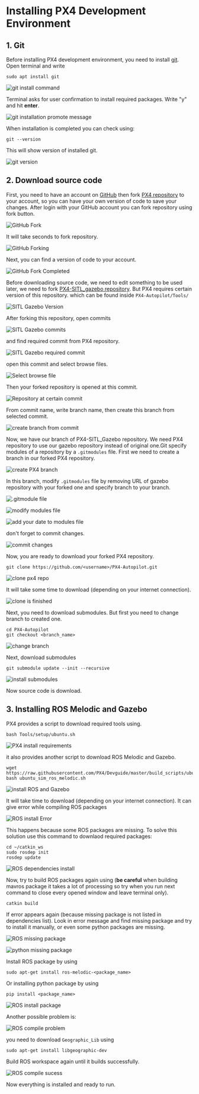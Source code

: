 # Installing PX4 Development Environment

## 1. Git
Before installing PX4 development environment, you need to install [git](https://git-scm.com/). Open terminal and write

    sudo apt install git

![git install command](../Images/PX4/Install/install_git_command.png)


Terminal asks for user confirmation to install required packages. Write "y" and hit **enter**.

![git installation promote message](../Images/PX4/Install/install_git_promot.png)

When installation is completed you can check using:

    git --version

This will show version of installed git.

![git version](../Images/PX4/Install/git_check_version.png)

## 2. Download source code

First, you need to have an account on [GitHub](https://github.com/) then fork [PX4 repository](https://github.com/PX4/PX4-Autopilot) to your account, so you can have your own version of code to save your changes. After login with your GitHub account you can fork repository using fork button.

![GitHub Fork](../Images/PX4/Install/github_fork_button.png)

It will take seconds to fork repository.

![GitHub Forking](../Images/PX4/Install/github_forking.png)

Next, you can find a version of code to your account.

![GitHub Fork Completed](../Images/PX4/Install/github_fork_finished.png)

Before downloading source code, we need to edit something to be used later, we need to fork [PX4-SITL_gazebo repository](https://github.com/PX4/PX4-SITL_gazebo). But PX4 requires certain version of this repository. which can be found inside `PX4-Autopilot/Tools/` 

![SITL Gazebo Version](../Images/PX4/Install/sitl_gazebo_submodule_version.png)

After forking this repository, open commits

![SITL Gazebo commits](../Images/PX4/Install/open_sitl_gazebo_commits.png)

and find required commit from PX4 repository.

![SITL Gazebo required commit](../Images/PX4/Install/find_required_px4_commit.png)

open this commit and select browse files.

![Select browse file](../Images/PX4/Install/select_browse_file.png)

Then your forked repository is opened at this commit.

![Repository at certain commit](../Images/PX4/Install/repo_at_certain_commit.png)

From commit name, write branch name, then create this branch from selected commit.

![create branch from commit](../Images/PX4/Install/create_branch_from_commit.png)

Now, we have our branch of PX4-SITL_Gazebo repository. We need PX4 repository to use our gazebo repository instead of original one.Git specify modules of a repository by a `.gitmodules` file. First we need to create a branch in our forked PX4 repository.

![create PX4 branch](../Images/PX4/Install/px4_create_branch.png)

In this branch, modify `.gitmodules` file by removing URL of gazebo repository with your forked one and specify branch to your branch.

![.gitmodule file](../Images/PX4/Install/gitmodules_file.png)

![modify modules file](../Images/PX4/Install/edit_submodules_file.png)

![add your date to modules file](../Images/PX4/Install/edit_submodules_with_your_data.png)

don't forget to commit changes.

![commit changes](../Images/PX4/Install/commit_submodule_changes.png)

Now, you are ready to download your forked PX4 repository.

    git clone https://github.com/<username>/PX4-Autopilot.git

![clone px4 repo](../Images/PX4/Install/git_clone_px4.png)

It will take some time to download (depending on your internet connection).

![clone is finished](../Images/PX4/Install/git_clone_finish.png)

Next, you need to download submodules. But first you need to change branch to created one.

    cd PX4-Autopilot
    git checkout <branch_name>

![change branch](../Images/PX4/Install/px4_change_branch.png)

Next, download submodules

    git submodule update --init --recursive

![install submodules](../Images/PX4/Install/download_submodules.png)

Now source code is download.

## 3. Installing ROS Melodic and Gazebo
PX4 provides a script to download required tools using.

    bash Tools/setup/ubuntu.sh

![PX4 install requirements](../Images/PX4/Install/install_px4_requirements.png)

it also provides another script to download ROS Melodic and Gazebo.

    wget https://raw.githubusercontent.com/PX4/Devguide/master/build_scripts/ubuntu_sim_ros_melodic.sh
    bash ubuntu_sim_ros_melodic.sh

![install ROS and Gazebo](../Images/PX4/Install/install_ros_gazebo.png)

It will take time to download (depending on your internet connection). It can give error while compiling ROS packages

![ROS install Error](../Images/PX4/Install/ROS_error_compile.png)

This happens because some ROS packages are missing. To solve this solution use this command to downlaod required packages:

    cd ~/catkin_ws
    sudo rosdep init
    rosdep update

![ROS dependencies install](../Images/PX4/Install/rosdep_init_install.png)

Now, try to build ROS packages again using (**be careful** when building mavros package it takes a lot of processing so try when you run next command to close every opened window and leave terminal only).

    catkin build

If error appears again (because missing package is not listed in dependencies list). Look in error message and find missing package and try to install it manually, or even some python packages are missing.

![ROS missing package](../Images/PX4/Install/ros_package_is_missing.png)

![python missing package](../Images/PX4/Install/ros_package_is_missing2.png)

Install ROS package by using

    sudo apt-get install ros-melodic-<package_name>

Or installing python package by using

    pip install <package_name>

![ROS install package](../Images/PX4/Install/ros_install_package_manually.png)

Another possible problem is:

![ROS compile problem](../Images/PX4/Install/missing_library.png)

you need to download `Geographic_Lib` using

    sudo apt-get install libgeographic-dev

Build ROS workspace again until it builds successfully.

![ROS compile sucess](../Images/PX4/Install/ros_build_success.png)

Now everything is installed and ready to run.